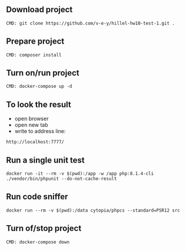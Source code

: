 ## Download project
```
CMD: git clone https://github.com/v-e-y/hillel-hw10-test-1.git .
```

## Prepare project
```
CMD: composer install
```

## Turn on/run project
```
CMD: docker-compose up -d
```

## To look the result
- open browser
- open new tab
- write to address line:
```
http://localhost:7777/
```

## Run a single unit test

```
docker run -it --rm -v $(pwd):/app -w /app php:8.1.4-cli ./vendor/bin/phpunit --do-not-cache-result
```

## Run code sniffer

```
docker run --rm -v $(pwd):/data cytopia/phpcs --standard=PSR12 src
```

## Turn of/stop project
```
CMD: docker-compose down
```